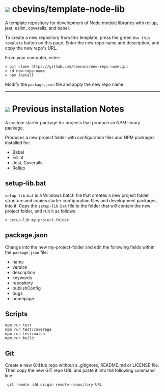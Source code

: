 #  ![](favicon.png) cbevins/template-node-lib

A template repository for development of Node module libraries with rollup, jest, eslint, coveralls, and babel.

To create a new repository from this template, press the green `Use this template` button on this page.  Enter the new repo name and description, and copy the new repo's URL.

From your computer, enter:
```
> git clone https://github.com/cbevins/new-repo-name.git
> cd new-repo-name
> npm install
```

Modify the `package.json` file and apply the new repo name.

---

#  ![](favicon.png) Previous installation Notes

A custom starter package for projects that produce an NPM library package.

Produces a new project folder with configuration files and NPM packages installed for:
- Babel
- Eslint
- Jest, Coveralls
- Rollup


## setup-lib.bat

`setup-lib.bat` is a Windows batch file that creates a new project folder structure and copies starter configuration files and development packages into it.  Copy the `setup-lib.bat` file to the folder that will contain the new project folder, and run it as follows:
```
> setup-lib my-project-folder
```

## package.json

Change into the new my-project-folder and edit the following fields within the `package.json` file:
- name
- version
- description
- keywords
- repository
- publishConfig
- bugs
- homepage

## Scripts
```
npm run test
npm run test:coverage
npm run test:watch
npm run build
```

## Git

Create a new GitHub repo without a .gitignore, README.md or LICENSE file.  Then copy the new GIT repo URL and paste it into the following command line:
```
 git remote add origin remote-repository-URL
 ```
